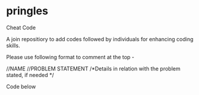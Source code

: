 # pringles
Cheat Code

A join repositiory to add codes followed by individuals for enhancing coding skills.

Please use following format to comment at the top -

//NAME
//PROBLEM STATEMENT
/*Details in relation with the problem stated, if needed */

Code below

